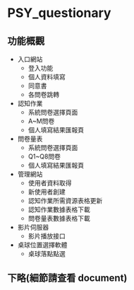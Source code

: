 # PSY_questionary
## 功能概觀
- 入口網站
  - 登入功能
  - 個人資料填寫
  - 同意書
  - 各問卷跳轉
- 認知作業
  - 系統問卷選擇頁面
  - A~M問卷
  - 個人填寫結果匯報頁
- 問卷量表
  - 系統問卷選擇頁面
  - Q1~Q8問卷
  - 個人填寫結果匯報頁
- 管理網站
  - 使用者資料取得
  - 新使用者創建
  - 認知作業所需資源表格更新
  - 認知作業數據表格下載
  - 問卷量表數據表格下載
- 影片伺服器
  - 影片播放接口
- 桌球位置選擇軟體
  - 桌球落點點選
## 下略(細節請查看 document)
